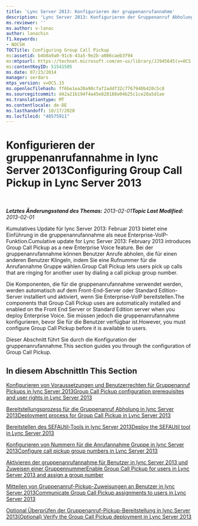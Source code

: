 ```yaml
---
title: 'Lync Server 2013: Konfigurieren der gruppenanrufannahme'
description: 'Lync Server 2013: Konfigurieren der Gruppenanruf Abholung.'
ms.reviewer: ''
ms.author: v-lanac
author: lanachin
f1.keywords:
- NOCSH
TOCTitle: Configuring Group Call Pickup
ms:assetid: b4b0a9a0-91c6-43a5-9e2b-a086caeb3f94
ms:mtpsurl: https://technet.microsoft.com/en-us/library/JJ945645(v=OCS.15)
ms:contentKeyID: 51541505
ms.date: 07/23/2014
manager: serdars
mtps_version: v=OCS.15
ms.openlocfilehash: ff6be1ea20a98cfaf2addf32c7767940b420c5c8
ms.sourcegitcommit: d42a21b194f4a45e828188e04b25c1ce28a5d1ae
ms.translationtype: MT
ms.contentlocale: de-DE
ms.lasthandoff: 10/17/2020
ms.locfileid: "48575911"
---
```

# <a name="configuring-group-call-pickup-in-lync-server-2013"></a><span data-ttu-id="68597-103">Konfigurieren der gruppenanrufannahme in lync Server 2013</span><span class="sxs-lookup"><span data-stu-id="68597-103">Configuring Group Call Pickup in Lync Server 2013</span></span>

<div data-xmlns="http://www.w3.org/1999/xhtml">

<div class="topic" data-xmlns="http://www.w3.org/1999/xhtml" data-msxsl="urn:schemas-microsoft-com:xslt" data-cs="https://msdn.microsoft.com/">

<div data-asp="https://msdn2.microsoft.com/asp">



</div>

<div id="mainSection">

<div id="mainBody">

<span> </span>

<span data-ttu-id="68597-104">_**Letztes Änderungsstand des Themas:** 2013-02-01_</span><span class="sxs-lookup"><span data-stu-id="68597-104">_**Topic Last Modified:** 2013-02-01_</span></span>

<span data-ttu-id="68597-105">Kumulatives Update für lync Server 2013: Februar 2013 bietet eine Einführung in die gruppenanrufannahme als neue Enterprise-VoIP-Funktion.</span><span class="sxs-lookup"><span data-stu-id="68597-105">Cumulative update for Lync Server 2013: February 2013 introduces Group Call Pickup as a new Enterprise Voice feature.</span></span> <span data-ttu-id="68597-106">Bei der gruppenanrufannahme können Benutzer Anrufe abholen, die für einen anderen Benutzer Klingeln, indem Sie eine Rufnummer für die Anrufannahme Gruppe wählen.</span><span class="sxs-lookup"><span data-stu-id="68597-106">Group Call Pickup lets users pick up calls that are ringing for another user by dialing a call pickup group number.</span></span>

<span data-ttu-id="68597-107">Die Komponenten, die für die gruppenanrufannahme verwendet werden, werden automatisch auf dem Front-End-Server oder Standard Edition-Server installiert und aktiviert, wenn Sie Enterprise-VoIP bereitstellen.</span><span class="sxs-lookup"><span data-stu-id="68597-107">The components that Group Call Pickup uses are automatically installed and enabled on the Front End Server or Standard Edition server when you deploy Enterprise Voice.</span></span> <span data-ttu-id="68597-108">Sie müssen jedoch die gruppenanrufannahme konfigurieren, bevor Sie für die Benutzer verfügbar ist.</span><span class="sxs-lookup"><span data-stu-id="68597-108">However, you must configure Group Call Pickup before it is available to users.</span></span>

<span data-ttu-id="68597-109">Dieser Abschnitt führt Sie durch die Konfiguration der gruppenanrufannahme.</span><span class="sxs-lookup"><span data-stu-id="68597-109">This section guides you through the configuration of Group Call Pickup.</span></span>

<div>

## <a name="in-this-section"></a><span data-ttu-id="68597-110">In diesem Abschnitt</span><span class="sxs-lookup"><span data-stu-id="68597-110">In This Section</span></span>

[<span data-ttu-id="68597-111">Konfigurieren von Voraussetzungen und Benutzerrechten für Gruppenanruf Pickups in lync Server 2013</span><span class="sxs-lookup"><span data-stu-id="68597-111">Group Call Pickup configuration prerequisites and user rights in Lync Server 2013</span></span>](lync-server-2013-group-call-pickup-configuration-prerequisites-and-user-rights.md)

[<span data-ttu-id="68597-112">Bereitstellungsprozess für die Gruppenanruf Abholung in lync Server 2013</span><span class="sxs-lookup"><span data-stu-id="68597-112">Deployment process for Group Call Pickup in Lync Server 2013</span></span>](lync-server-2013-deployment-process-for-group-call-pickup.md)

[<span data-ttu-id="68597-113">Bereitstellen des SEFAUtil-Tools in lync Server 2013</span><span class="sxs-lookup"><span data-stu-id="68597-113">Deploy the SEFAUtil tool in Lync Server 2013</span></span>](lync-server-2013-deploy-the-sefautil-tool.md)

[<span data-ttu-id="68597-114">Konfigurieren von Nummern für die Anrufannahme Gruppe in lync Server 2013</span><span class="sxs-lookup"><span data-stu-id="68597-114">Configure call pickup group numbers in Lync Server 2013</span></span>](lync-server-2013-configure-call-pickup-group-numbers.md)

[<span data-ttu-id="68597-115">Aktivieren der gruppenanrufannahme für Benutzer in lync Server 2013 und Zuweisen einer Gruppennummer</span><span class="sxs-lookup"><span data-stu-id="68597-115">Enable Group Call Pickup for users in Lync Server 2013 and assign a group number</span></span>](lync-server-2013-enable-group-call-pickup-for-users-and-assign-a-group-number.md)

[<span data-ttu-id="68597-116">Mitteilen von Gruppenanruf-Pickup-Zuweisungen an Benutzer in lync Server 2013</span><span class="sxs-lookup"><span data-stu-id="68597-116">Communicate Group Call Pickup assignments to users in Lync Server 2013</span></span>](lync-server-2013-communicate-group-call-pickup-assignment-to-users.md)

[<span data-ttu-id="68597-117">Optional Überprüfen der Gruppenanruf-Pickup-Bereitstellung in lync Server 2013</span><span class="sxs-lookup"><span data-stu-id="68597-117">(Optional) Verify the Group Call Pickup deployment in Lync Server 2013</span></span>](lync-server-2013-optional-verify-the-group-call-pickup-deployment.md)

</div>

</div>

<span> </span>

</div>

</div>

</div>

